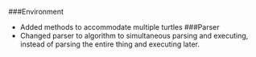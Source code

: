 ###Environment
* Added methods to accommodate multiple turtles
###Parser
* Changed parser to algorithm to simultaneous parsing and executing, instead of parsing the entire thing and executing later. 